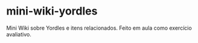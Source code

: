 # mini-wiki-yordles
Mini Wiki sobre Yordles e itens relacionados.
Feito em aula como exercício avaliativo.
